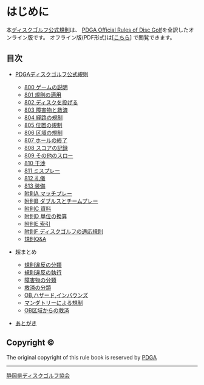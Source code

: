 # はじめに

本[ディスクゴルフ公式規則](ordg/index)は、
[PDGA Official Rules of Disc Golf](https://www.pdga.com/rules/official-rules-disc-golf)を全訳したオンライン版です。
オフライン版(PDF形式)は[[こちら](https://jpdga-shizuoka.github.io/documents/)]
で閲覧できます。

## 目次

* [PDGAディスクゴルフ公式規則](/index)
    * [800 ゲームの説明](800)
    * [801 規則の適用](801)
    * [802 ディスクを投げる](802)
    * [803 障害物と救済](803)
    * [804 経路の規制](804)
    * [805 位置の規制](805)
    * [806 区域の規制](806)
    * [807 ホールの終了](807)
    * [808 スコアの記録](808)
    * [809 その他のスロー](809)
    * [810 干渉](810)
    * [811 ミスプレー](811)
    * [812 礼儀](812)
    * [813 装備](813)
    * [附則A マッチプレー](appendix-a)
    * [附則B ダブルスとチームプレー](appendix-b)
    * [附則C 資料](appendix-c)
    * [附則D 単位の換算](appendix-d)
    * [附則E 索引](appendix-e)
    * [附則F ディスクゴルフの適応規則](appendix-f)
    * [規則Q&A](qa-index)

* 超まとめ
    * [規則違反の分類](/penalties)
    * [規則違反の執行](/enforcement)
    * [障害物の分類](/obstacles)
    * [救済の分類](/reliefs)
    * [OB,ハザード,インバウンズ](/obhazardinbounds)
    * [マンダトリーによる規制](/mandatory)
    * [OB区域からの救済](/relief-from-ob)
* [あとがき](/postface)

## Copyright ©

The original copyright of this rule book is reserved by [PDGA](https://www.pdga.com)

---

[静岡県ディスクゴルフ協会](https://jpdga-shizuoka.github.io/home)
